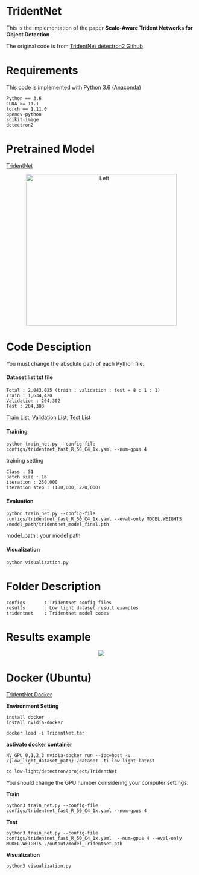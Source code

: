 # TridentNet

This is the implementation of the paper **Scale-Aware Trident Networks for Object Detection**

The original code is from [TridentNet detectron2 Github](https://github.com/facebookresearch/detectron2/tree/main/projects/TridentNet)

# Requirements

This code is implemented with Python 3.6 (Anaconda)

```
Python == 3.6
CUDA >= 11.1
torch == 1.11.0
opencv-python
scikit-image
detectron2
```

# Pretrained Model
[TridentNet](https://koreaoffice-my.sharepoint.com/:u:/g/personal/rmawngh_korea_ac_kr/Ec6b50O6SMpPuVZsTZLI6dQBvaF6xpKN6OQ3SjbNRye6tQ?e=8TBlbV)

<p align="center">
<img alt="Left" width="400" height "400" src="https://user-images.githubusercontent.com/46700730/209906055-ddbb985a-28f8-4976-89f8-5fe6c68287d7.png">
</p>

# Code Desciption
You must change the absolute path of each Python file.

#### Dataset list txt file

```
Total : 2,043,025 (train : validation : test = 8 : 1 : 1)
Train : 1,634,420
Validation : 204,302
Test : 204,303
```

[Train List](https://koreaoffice-my.sharepoint.com/:t:/g/personal/rmawngh_korea_ac_kr/EcS7Avk-PT1Lp6hCkNdnMlEBkmKyDiqhdd5mfafZTL97kQ?e=BnRZA9), 
[Validation List](https://koreaoffice-my.sharepoint.com/:t:/g/personal/rmawngh_korea_ac_kr/EZWcJgxm5ERFjbDFaalu0uUBniZmsytCZqfz9ITLxq_MHw?e=MCS4PF), 
[Test List](https://koreaoffice-my.sharepoint.com/:t:/g/personal/rmawngh_korea_ac_kr/ESktQjLFadJLj9IusAJLFBwBkvKiVcx5RTZGatxcOOYjFg?e=09znk8)

#### Training
```
python train_net.py --config-file configs/tridentnet_fast_R_50_C4_1x.yaml --num-gpus 4
```

training setting
```
Class : 51
Batch size : 16
iteration : 250,000
iteration step : (180,000, 220,000)
```

#### Evaluation
```
python train_net.py --config-file configs/tridentnet_fast_R_50_C4_1x.yaml --eval-only MODEL.WEIGHTS /model_path/tridentnet_model_final.pth
```
model_path : your model path

#### Visualization
```
python visualization.py
```

# Folder Description

```
configs       : TridentNet config files
results       : Low light dataset result examples
tridentnet    : TridentNet model codes
```

# Results example

<p align="center">
<img src="https://user-images.githubusercontent.com/46700730/203223053-45dd67c2-289c-4b45-b0e7-4ba1fd7a4353.gif">
</p>




# Docker (Ubuntu)

[TridentNet Docker](https://koreaoffice-my.sharepoint.com/:u:/g/personal/rmawngh_korea_ac_kr/EZxZKPuNdg9Cg91y-EokUfkBO0ISpszKPVchb2CpzRjsqg?e=EtsonM)

**Environment Setting**
```
install docker
install nvidia-docker

docker load -i TridentNet.tar
```

**activate docker container**
```
NV_GPU 0,1,2,3 nvidia-docker run --ipc=host -v /{low_light_dataset_path}:/dataset -ti low-light:latest

cd low-light/detectron/project/TridentNet
```
You should change the GPU number considering your computer settings.

**Train**
```
python3 train_net.py --config-file configs/tridentnet_fast_R_50_C4_1x.yaml --num-gpus 4
```

**Test**
```
python3 train_net.py --config-file configs/tridentnet_fast_R_50_C4_1x.yaml  --num-gpus 4 --eval-only MODEL.WEIGHTS ./output/model_TridentNet.pth
```

**Visualization**
```
python3 visualization.py
```

